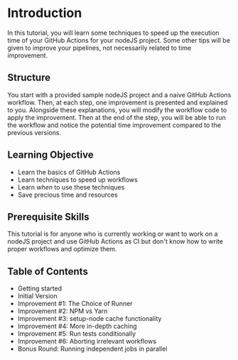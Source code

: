 # Introduction

In this tutorial, you will learn some techniques to speed up the execution time of your GitHub Actions for your nodeJS project. Some other tips will be given to improve your pipelines, not necessarily related to time improvement.

## Structure

You start with a provided sample nodeJS project and a naive GitHub Actions workflow. Then, at each step, one improvement is presented and explained to you. Alongside these explanations, you will modify the workflow code to apply the improvement. Then at the end of the step, you will be able to run the workflow and notice the potential time improvement compared to the previous versions.

## Learning Objective

- Learn the basics of GitHub Actions
- Learn techniques to speed up workflows
- Learn *when* to use these techniques
- Save precious time and resources

## Prerequisite Skills

This tutorial is for anyone who is currently working or want to work on a nodeJS project and use GitHub Actions as CI but don't know how to write proper workflows and optimize them.

## Table of Contents

- Getting started
- Initial Version
- Improvement #1: The Choice of Runner
- Improvement #2: NPM vs Yarn
- Improvement #3: setup-node cache functionality
- Improvement #4: More in-depth caching
- Improvement #5: Run tests conditionally
- Improvement #6: Aborting irrelevant workflows
- Bonus Round: Running independent jobs in parallel 
